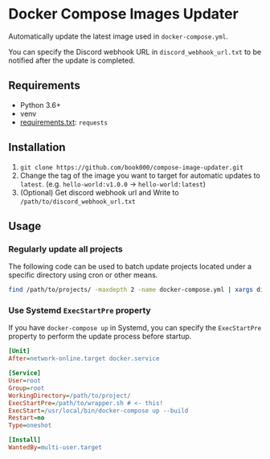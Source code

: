 # Docker Compose Images Updater

Automatically update the latest image used in `docker-compose.yml`.

You can specify the Discord webhook URL in `discord_webhook_url.txt` to be notified after the update is completed.

## Requirements

- Python 3.6+
- venv
- [requirements.txt](requirements.txt): `requests`

## Installation

1. `git clone https://github.com/book000/compose-image-updater.git`
2. Change the tag of the image you want to target for automatic updates to `latest`. (e.g. `hello-world:v1.0.0` -> `hello-world:latest`)
3. (Optional) Get discord webhook url and Write to `/path/to/discord_webhook_url.txt`

## Usage

### Regularly update all projects

The following code can be used to batch update projects located under a specific directory using cron or other means.

```sh
find /path/to/projects/ -maxdepth 2 -name docker-compose.yml | xargs dirname | xargs -L1 /path/to/wrapper.sh
```

### Use Systemd `ExecStartPre` property

If you have `docker-compose up` in Systemd, you can specify the `ExecStartPre` property to perform the update process before startup.

```ini
[Unit]
After=network-online.target docker.service

[Service]
User=root
Group=root
WorkingDirectory=/path/to/project/
ExecStartPre=/path/to/wrapper.sh # <- this!
ExecStart=/usr/local/bin/docker-compose up --build
Restart=no
Type=oneshot

[Install]
WantedBy=multi-user.target
```
